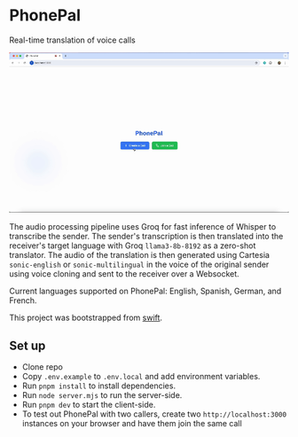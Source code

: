 # PhonePal

Real-time translation of voice calls 

![demo](demo.gif)

The audio processing pipeline uses Groq for fast inference of Whisper to transcribe the sender. The sender's transcription is then translated into the receiver's target language with Groq `llama3-8b-8192` as a zero-shot translator. The audio of the translation is then generated using Cartesia `sonic-english` or `sonic-multilingual` in the voice of the original sender using voice cloning and sent to the receiver over a Websocket. 

Current languages supported on PhonePal: English, Spanish, German, and French. 

This project was bootstrapped from [swift](https://github.com/ai-ng/swift.git). 

## Set up

-   Clone repo
-   Copy `.env.example` to `.env.local` and add environment variables.
-   Run `pnpm install` to install dependencies.
-   Run `node server.mjs` to run the server-side. 
-   Run `pnpm dev` to start the client-side.
-   To test out PhonePal with two callers, create two `http://localhost:3000` instances on your browser and have them join the same call
